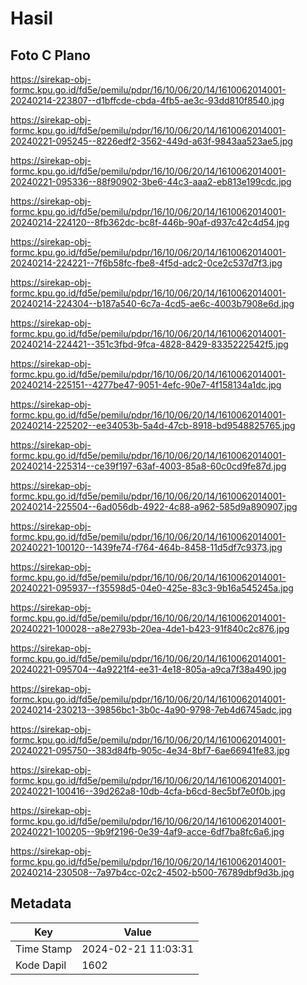 # Hasil

## Foto C Plano

https://sirekap-obj-formc.kpu.go.id/fd5e/pemilu/pdpr/16/10/06/20/14/1610062014001-20240214-223807--d1bffcde-cbda-4fb5-ae3c-93dd810f8540.jpg

https://sirekap-obj-formc.kpu.go.id/fd5e/pemilu/pdpr/16/10/06/20/14/1610062014001-20240221-095245--8226edf2-3562-449d-a63f-9843aa523ae5.jpg

https://sirekap-obj-formc.kpu.go.id/fd5e/pemilu/pdpr/16/10/06/20/14/1610062014001-20240221-095336--88f90902-3be6-44c3-aaa2-eb813e199cdc.jpg

https://sirekap-obj-formc.kpu.go.id/fd5e/pemilu/pdpr/16/10/06/20/14/1610062014001-20240214-224120--8fb362dc-bc8f-446b-90af-d937c42c4d54.jpg

https://sirekap-obj-formc.kpu.go.id/fd5e/pemilu/pdpr/16/10/06/20/14/1610062014001-20240214-224221--7f6b58fc-fbe8-4f5d-adc2-0ce2c537d7f3.jpg

https://sirekap-obj-formc.kpu.go.id/fd5e/pemilu/pdpr/16/10/06/20/14/1610062014001-20240214-224304--b187a540-6c7a-4cd5-ae6c-4003b7908e6d.jpg

https://sirekap-obj-formc.kpu.go.id/fd5e/pemilu/pdpr/16/10/06/20/14/1610062014001-20240214-224421--351c3fbd-9fca-4828-8429-8335222542f5.jpg

https://sirekap-obj-formc.kpu.go.id/fd5e/pemilu/pdpr/16/10/06/20/14/1610062014001-20240214-225151--4277be47-9051-4efc-90e7-4f158134a1dc.jpg

https://sirekap-obj-formc.kpu.go.id/fd5e/pemilu/pdpr/16/10/06/20/14/1610062014001-20240214-225202--ee34053b-5a4d-47cb-8918-bd9548825765.jpg

https://sirekap-obj-formc.kpu.go.id/fd5e/pemilu/pdpr/16/10/06/20/14/1610062014001-20240214-225314--ce39f197-63af-4003-85a8-60c0cd9fe87d.jpg

https://sirekap-obj-formc.kpu.go.id/fd5e/pemilu/pdpr/16/10/06/20/14/1610062014001-20240214-225504--6ad056db-4922-4c88-a962-585d9a890907.jpg

https://sirekap-obj-formc.kpu.go.id/fd5e/pemilu/pdpr/16/10/06/20/14/1610062014001-20240221-100120--1439fe74-f764-464b-8458-11d5df7c9373.jpg

https://sirekap-obj-formc.kpu.go.id/fd5e/pemilu/pdpr/16/10/06/20/14/1610062014001-20240221-095937--f35598d5-04e0-425e-83c3-9b16a545245a.jpg

https://sirekap-obj-formc.kpu.go.id/fd5e/pemilu/pdpr/16/10/06/20/14/1610062014001-20240221-100028--a8e2793b-20ea-4de1-b423-91f840c2c876.jpg

https://sirekap-obj-formc.kpu.go.id/fd5e/pemilu/pdpr/16/10/06/20/14/1610062014001-20240221-095704--4a9221f4-ee31-4e18-805a-a9ca7f38a490.jpg

https://sirekap-obj-formc.kpu.go.id/fd5e/pemilu/pdpr/16/10/06/20/14/1610062014001-20240214-230213--39856bc1-3b0c-4a90-9798-7eb4d6745adc.jpg

https://sirekap-obj-formc.kpu.go.id/fd5e/pemilu/pdpr/16/10/06/20/14/1610062014001-20240221-095750--383d84fb-905c-4e34-8bf7-6ae66941fe83.jpg

https://sirekap-obj-formc.kpu.go.id/fd5e/pemilu/pdpr/16/10/06/20/14/1610062014001-20240221-100416--39d262a8-10db-4cfa-b6cd-8ec5bf7e0f0b.jpg

https://sirekap-obj-formc.kpu.go.id/fd5e/pemilu/pdpr/16/10/06/20/14/1610062014001-20240221-100205--9b9f2196-0e39-4af9-acce-6df7ba8fc6a6.jpg

https://sirekap-obj-formc.kpu.go.id/fd5e/pemilu/pdpr/16/10/06/20/14/1610062014001-20240214-230508--7a97b4cc-02c2-4502-b500-76789dbf9d3b.jpg


## Metadata

| Key        | Value               |
| ---------- | ------------------- |
| Time Stamp | 2024-02-21 11:03:31 |
| Kode Dapil | 1602                |



